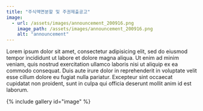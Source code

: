 ```yaml
---
title: "주식액면분할 및 주권제출공고"
image:
  - url: /assets/images/announcement_200916.png
    image_path: /assets/images/announcement_200916.png
    alt: "announcement" 
---
```


Lorem ipsum dolor sit amet, consectetur adipisicing elit, sed do eiusmod tempor incididunt ut labore et dolore magna aliqua. Ut enim ad minim veniam, quis nostrud exercitation ullamco laboris nisi ut aliquip ex ea commodo consequat. Duis aute irure dolor in reprehenderit in voluptate velit esse cillum dolore eu fugiat nulla pariatur. Excepteur sint occaecat cupidatat non proident, sunt in culpa qui officia deserunt mollit anim id est laborum.

{% include gallery id="image" %}